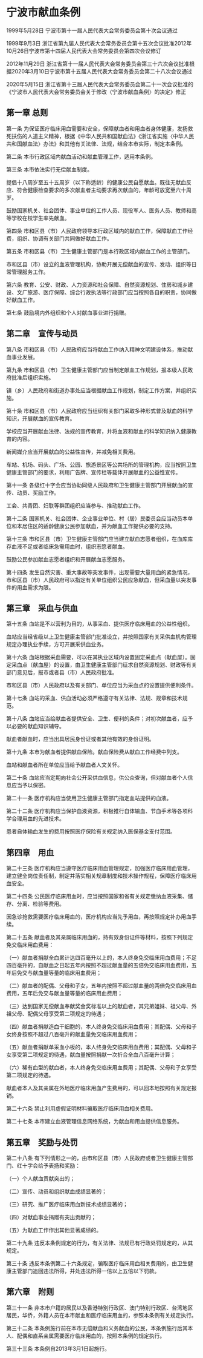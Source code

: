 # 宁波市献血条例

1999年5月28日 宁波市第十一届人民代表大会常务委员会第十次会议通过

1999年9月3日 浙江省第九届人民代表大会常务委员会第十五次会议批准2012年10月26日宁波市第十四届人民代表大会常务委员会第四次会议修订

2012年11月29日 浙江省第十一届人民代表大会常务委员会第三十六次会议批准根据2020年3月10日宁波市第十五届人民代表大会常务委员会第二十八次会议通过

2020年5月15日 浙江省第十三届人民代表大会常务委员会第二十一次会议批准的《宁波市人民代表大会常务委员会关于修改〈宁波市献血条例〉的决定》修正

<!-- INFO END -->

## 第一章  总则

第一条 为保证医疗临床用血需要和安全，保障献血者和用血者身体健康，发扬救死扶伤的人道主义精神，根据《中华人民共和国献血法》《浙江省实施〈中华人民共和国献血法〉办法》和其他有关法律、法规，结合本市实际，制定本条例。

第二条 本市行政区域内献血活动和献血管理工作，适用本条例。

第三条 本市依法实行无偿献血制度。

提倡十八周岁至五十五周岁（以下称适龄）的健康公民自愿献血。既往无献血反应、符合健康检查要求的多次献血者主动要求再次献血的，年龄可放宽至六十周岁。

鼓励国家机关、社会团体、事业单位的工作人员、现役军人、医务人员、教师和高等学校在校学生率先献血。

第四条 市和区县（市）人民政府领导本行政区域内的献血工作，保障献血工作经费，组织、协调有关部门共同做好献血工作。

第五条 市和区县（市）卫生健康主管部门是本行政区域内献血工作的主管部门。

市和区县（市）设立的血液管理机构，协助开展无偿献血的宣传、发动、组织等日常管理服务工作。

第六条 教育、公安、财政、人力资源和社会保障、自然资源规划、住房和城乡建设、文广旅游、医疗保障、综合行政执法等行政部门应当按照各自的职责，协同做好献血工作。

第七条 鼓励境内外组织和个人对献血事业进行捐赠。

## 第二章　宣传与动员

第八条 市和区县（市）人民政府应当将献血工作纳入精神文明建设体系，推动献血事业发展。

第九条 市和区县（市）卫生健康主管部门应当制定献血工作规划，报本级人民政府批准后组织实施。

镇（乡）人民政府和街道办事处应当根据献血工作规划，制定工作方案，并组织实施。

第十条 市和区县（市）人民政府应当组织有关部门采取多种形式普及献血的科学知识，开展献血的宣传教育。

学校应当开展献血法律、法规的宣传教育，并将血液和献血的科学知识纳入健康教育的内容。

新闻媒介应当开展献血的公益性宣传，并减免相关费用。

车站、机场、码头、广场、公园、旅游景区等公共场所的管理机构，应当按照卫生健康主管部门的要求，利用广告牌、宣传栏等载体开展献血的公益性宣传。

第十一条 各级红十字会应当协助同级人民政府和卫生健康主管部门开展献血的宣传、动员、奖励工作。

工会、共青团、妇联等群团组织应当参与、推动献血工作。

第十二条 国家机关、社会团体、企业事业单位、村（居）民委员会应当动员本单位和本居住区的适龄健康公民参加献血，并为献血工作提供必要的支持。

第十三条 市和区县（市）卫生健康主管部门应当建立献血志愿者组织，在血库库存血液不足或者临床急需用血时，组织志愿者献血。

鼓励公民参加献血志愿者组织和开展献血志愿服务。

第十四条 发生自然灾害、重大事故等突发事件，出现需要大量用血的紧急情况，市和区县（市）人民政府可以指定有关单位组织公民应急献血，但采血量以突发事件的用血需求为限。

## 第三章　采血与供血

第十五条 血站是不以营利为目的，从事采血、提供医疗临床用血的公益性组织。

血站应当经省级以上卫生健康主管部门批准设立，并按照国家有关采供血机构管理规定办理执业手续，方可开展采供血业务。

第十六条 血站根据采血需要，可以在其执业区域内设置固定采血点（献血屋）。固定采血点（献血屋）的设置，由卫生健康主管部门征求自然资源规划、财政等有关部门意见后，报市或者县（市）人民政府批准。

市和区县（市）人民政府以及有关部门、单位应当为采血点的设置提供便利条件。

第十七条 血站的采血、供血活动必须严格遵守有关法律、法规、规章和技术规范。

第十八条 血站应当给献血者提供安全、卫生、便利的条件；对初次献血者，应予以必要的献血知识辅导。

献血者献血时，应当出具居民身份证或者其他有效的身份证明。

第十九条 本市为献血者提供献血保险。献血保险费从献血工作经费中列支。

血站和献血者所在单位应当给予献血者人文关怀。

第二十条 血站应当定期向社会公开采供血信息，供公众查询，但对献血者个人信息应当予以保密。

第二十一条 医疗机构应当使用卫生健康主管部门指定血站提供的血液。

第二十二条 医疗机构应当保护血液资源，积极推行自体输血、节血手术等各项科学合理用血的先进技术。

患者自体输血发生的费用按照医疗保险有关规定纳入医保基金支付范围。

## 第四章　用血

第二十三条 医疗机构应当遵守医疗临床用血管理规定，加强医疗临床用血管理，建立健全岗位责任制，制定并落实相关规章制度和技术操作规程，保障医疗临床用血安全。

第二十四条 公民医疗临床用血时，应当按照国家和省有关规定缴纳血液采集、储存、分离、检验等费用。

因急诊抢救需要医疗临床用血的，医疗机构应当先予用血，再按照规定补办用血手续。

第二十五条 献血者及其亲属临床用血的，持有效身份证件等材料，按照下列规定免交临床用血费用：

（一）献血者捐献全血累计达四百毫升以上的，本人终身免交临床用血费用；不足四百毫升的，自献血之日起五年内按照不超过献血量的五倍免交临床用血费用，五年后免交与献血量等量的临床用血费用；

（二）献血者的配偶、父母和子女，五年内按照不超过献血量的两倍免交临床用血费用，五年后免交与献血量等量的临床用血费用；

（三）达到国家无偿献血奉献奖金奖标准以上的献血者，其兄弟姐妹、祖父母、外祖父母、配偶父母享受第二项规定的待遇；

（四）献血者捐献造血干细胞的，本人终身免交临床用血费用；其配偶、父母和子女终身按照不超过八百毫升的献血量免交临床用血费用；

（五）献血者捐献单采血小板的，本人终身免交临床用血费用；其配偶、父母和子女享受第二项规定的待遇，献血量按照捐献一次折合全血八百毫升计算；

（六）稀有血型的献血者，本人终身免交临床用血费用；其配偶、父母和子女享受第二项规定的待遇。

献血者本人及其亲属在外地医疗临床用血产生费用的，可以回本地按照有关规定报销。

第二十六条 禁止利用虚假证明材料骗取医疗临床用血相关费用。

第二十七条 本市建立血液管理信息网络系统，为献血和用血提供信息服务。

## 第五章　奖励与处罚

第二十八条 有下列情形之一的，由市和区县（市）人民政府或者卫生健康主管部门、红十字会给予表扬和奖励：

（一）个人献血贡献突出的；

（二）宣传、动员和组织献血成绩显著的；

（三）研究、推广医疗临床用血新技术成绩显著的；

（四）对献血事业捐赠有突出贡献的；

（五）为献血工作作出其他显著成绩的。

第二十九条 违反本条例规定的行为，有关法律、法规已有行政处罚规定的，从其规定。

第三十条 违反本条例第二十六条规定，骗取医疗临床用血相关费用的，由卫生健康主管部门追回违法所得，并处违法所得一倍以上五倍以下罚款。

## 第六章　附则

第三十一条 非本市户籍的居民以及香港特别行政区、澳门特别行政区、台湾地区居民，华侨，外籍人员在本市献血和医疗临床用血的，参照本条例有关规定执行。

第三十二条 本条例施行前在本市无偿献血和义务献血的公民，本条例施行后其本人、配偶和直系亲属需要医疗临床用血的，按照本条例的规定执行。

第三十三条 本条例自2013年3月1日起施行。